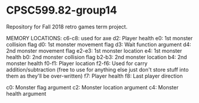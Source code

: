 # CPSC599.82-group14
Repository for Fall 2018 retro games term project.

MEMORY LOCATIONS:
c6-c8: used for axe 
d2: Player health
e0: 1st monster collision flag
d0: 1st monster movement flag
d3: Wait function argument
d4: 2nd monster movement flag
e2-e3: 1st monster location
e4: 1st monster health
b0: 2nd monster collision flag
b2-b3: 2nd monster location
b4: 2nd monster health
f0-f1: Player location
f2-f6: Used for carry addition/subtraction (free to use for anything else just don't store stuff into them as they'll be over-written)
f7: Player health
f8: Last player direction 


c0: Monster flag argument
c2: Monster location argument
c4: Monster health argument
